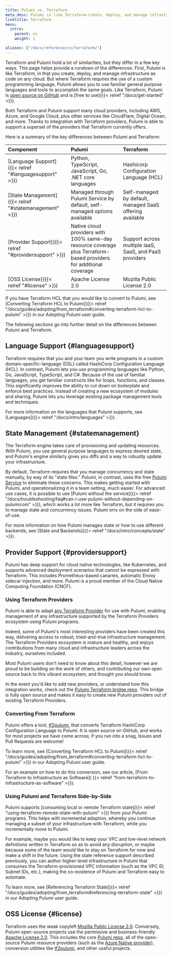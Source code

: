 ```yaml
---
title: Pulumi vs. Terraform
meta_desc: Pulumi is like Terraform—create, deploy, and manage infrastructure as code on any cloud. But unlike Terraform you can use familiar languages and tools.
linktitle: Terraform
menu:
  intro:
    parent: vs
    weight: 1

aliases: ["/docs/reference/vs/terraform/"]
---
```


Terraform and Pulumi hold a lot of similarities, but they differ in a few key ways. This page helps provide a rundown of the differences. First, Pulumi is like Terraform, in that you create, deploy, and manage infrastructure as code on any cloud. But where
Terraform requires the use of a custom programming language, Pulumi allows you to use familiar general purpose languages and tools to accomplish the same goals. Like Terraform, Pulumi is
[open source on GitHub](https://github.com/pulumi/pulumi) and is [free to use]({{< relref "/docs/get-started" >}}).

Both Terraform and Pulumi support many cloud providers, including AWS, Azure, and Google Cloud,
plus other services like CloudFlare, Digital Ocean, and more. Thanks to integration with Terraform providers, Pulumi
is able to support a superset of the providers that Terraform currently offers.

Here is a summary of the key differences between Pulumi and Terraform:

| **Component** | **Pulumi** | **Terraform** |
| :--- | :--- | :--- |
| [Language Support]({{< relref "#languagesupport" >}}) | Python, TypeScript, JavaScript, Go, .NET core languages | Hashicorp Configuration Language (HCL) |
| [State Management]({{< relref "#statemanagement" >}}) | Managed through Pulumi Service by default, self-managed options available | Self-managed by default, managed SaaS offering available |
| [Provider Support]({{< relref "#providersupport" >}}) | Native cloud providers with 100% same-day resource coverage plus Terraform-based providers for additional coverage | Support across multiple IaaS, SaaS, and PaaS providers |
| [OSS License]({{< relref "#license" >}}) | Apache License 2.0 | Mozilla Public License 2.0 |

If you have Terraform HCL that you would like to convert to Pulumi, see [Converting Terraform HCL to Pulumi]({{< relref "/docs/guides/adopting/from_terraform#converting-terraform-hcl-to-pulumi" >}}) in our Adopting Pulumi user guide.

The following sections go into further detail on the differences between Pulumi and Terraform.

## Language Support {#languagesupport}

Terraform requires that you and your team you write programs in a custom domain-specific-language (DSL) called HashiCorp Configuration Language
(HCL). In contrast, Pulumi lets you use programming languages like Python, Go, JavaScript, TypeScript, and C#. Because of the use of familiar languages, you get familiar constructs like for loops, functions, and classes. This significantly improves the ability to cut down on boilerplate and enforce best practices. Instead of creating
a new ecosystem of modules and sharing, Pulumi lets you leverage existing package management tools and techniques.

For more information on the languages that Pulumi supports, see [Languages]({{< relref "/docs/intro/languages" >}}).

## State Management {#statemanagement}

The Terraform engine takes care of provisioning and updating resources. With Pulumi, you use general
purpose languages to express desired state, and Pulumi's engine similarly gives you diffs and a way to robustly update
your infrastructure.

By default, Terraform requires that you manage concurrency and state manually, by way of its "state files." Pulumi,
in contrast, uses the free [Pulumi Service](https://app.pulumi.com) to eliminate these concerns. This makes getting started with
Pulumi, and operationalizing it in a team setting, much easier. For advanced use cases, it is possible to use
[Pulumi without the service]({{< relref "/docs/troubleshooting/faq#can-i-use-pulumi-without-depending-on-pulumicom" >}}),
which works a lot more like Terraform, but it requires you to manage state and concurrency issues. Pulumi errs on the side of ease-of-use.

For more information on how Pulumi manages state or how to use different backends, see [State and Backends]({{< relref "/docs/intro/concepts/state" >}}).

## Provider Support {#providersupport}

Pulumi has deep support for cloud native technologies, like Kubernetes, and supports advanced deployment
scenarios that cannot be expressed with Terraform. This includes Prometheus-based canaries, automatic Envoy
sidecar injection, and more. Pulumi is a proud member of the Cloud Native Computing Foundation (CNCF).

### Using Terraform Providers

Pulumi is able to adapt [any Terraform Provider](https://github.com/terraform-providers) for use with Pulumi, enabling
management of any infrastructure supported by the Terraform Providers ecosystem using Pulumi programs.

Indeed, some of Pulumi's most interesting providers have been created this way, delivering access to robust,
tried-and-true infrastructure management.  The Terraform Providers ecosystem is mature and healthy, and enjoys
contributions from many cloud and infrastructure leaders across the industry, ourselves included.

Most Pulumi users don't need to know about this detail, however we are proud to be building on the work of others,
and contributing our own open source back to this vibrant ecosystem, and thought you should know.

In the event you'd like to add new providers, or understand how this integration works, check out the
[Pulumi Terraform bridge repo](https://github.com/pulumi/pulumi-terraform-bridge).  This bridge is fully open source and
makes it easy to create new Pulumi providers out of existing Terraform Providers.

### Converting From Terraform

Pulumi offers a tool, [tf2pulumi](https://github.com/pulumi/tf2pulumi), that converts Terraform HashiCorp Configuration Language to Pulumi. It is
open source on GitHub, and works for most projects we have come across; if you run into a snag, Issues and Pull
Requests are welcome!

To learn more, see [Converting Terraform HCL to Pulumi]({{< relref "/docs/guides/adopting/from_terraform#converting-terraform-hcl-to-pulumi" >}}) in our Adopting Pulumi user guide.

For an example on how to do this conversion, see our article, [From Terraform to Infrastructure as Software](
{{< relref "from-terraform-to-infrastructure-as-software" >}}).

### Using Pulumi and Terraform Side-by-Side

Pulumi supports [consuming local or remote Terraform state]({{< relref "using-terraform-remote-state-with-pulumi" >}}) from your Pulumi programs. This helps with
incremental adoption, whereby you continue managing a subset of your infrastructure with Terraform, while you incrementally move to Pulumi.

For example, maybe you would like to keep your VPC and low-level network definitions written in Terraform so as to
avoid any disruption, or maybe because some of the team would like to stay on Terraform for now and make a shift in the future. Using the
state reference support described previously, you can author higher-level infrastructure in Pulumi that consumes the
Terraform-provisioned VPC information (such as the VPC ID, Subnet IDs, etc.), making the co-existence of Pulumi and Terraform easy to automate.

To learn more, see [Referencing Terraform State]({{< relref "/docs/guides/adopting/from_terraform#referencing-terraform-state" >}}) in our Adopting Pulumi user guide.

## OSS License {#license}

Terraform uses the weak copyleft [Mozilla Public License 2.0](https://github.com/hashicorp/terraform/blob/main/LICENSE). Conversely, Pulumi open-source projects use the permissive and business-friendly [Apache License 2.0](https://github.com/pulumi/pulumi/blob/master/LICENSE). This includes the core [Pulumi repo](https://github.com/pulumi/pulumi), all of the open-source Pulumi resource providers (such as the [Azure Native provider](https://github.com/pulumi/pulumi-azure-native)), conversion utilities like [tf2pulumi](https://github.com/pulumi/tf2pulumi), and other useful projects.
